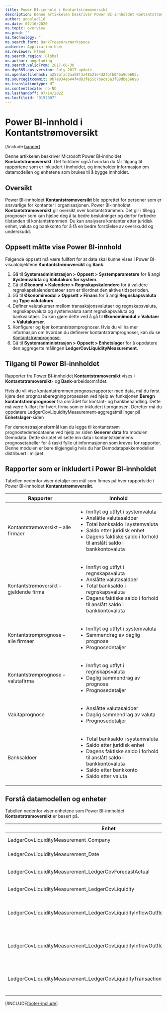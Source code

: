```yaml
---
title: Power BI-innhold i Kontantstrømoversikt
description: Denne artikkelen beskriver Power BI-innholdet Kontantstrømoversikt. Det forklarer også hvordan du får tilgang til rapportene som er inkludert i innholdet, og inneholder informasjon om datamodellen og enhetene som brukes til å bygge innholdet.
author: angelad116
ms.date: 07/16/2020
ms.topic: overview
ms.prod: ''
ms.technology: ''
ms.search.form: BankTreasurerWorkspace
audience: Application User
ms.reviewer: kfend
ms.search.region: Global
ms.author: angelading
ms.search.validFrom: 2017-06-30
ms.dyn365.ops.version: July 2017 update
ms.openlocfilehash: a255afac3aa68f3a48b21e4d2fbfb046a9de603c
ms.sourcegitcommit: 0b7a034e644f4d93fe55c7baca5a3f89dbe56898
ms.translationtype: HT
ms.contentlocale: nb-NO
ms.lasthandoff: 07/14/2022
ms.locfileid: "9152007"
---
```

# <a name="cash-overview-power-bi-content"></a>Power BI-innhold i Kontantstrømoversikt

[!include [banner](../includes/banner.md)]

Denne artikkelen beskriver Microsoft Power BI-innholdet **Kontantstrømoversikt**. Det forklarer også hvordan du får tilgang til rapportene som er inkludert i innholdet, og inneholder informasjon om datamodellen og enhetene som brukes til å bygge innholdet.

## <a name="overview"></a>Oversikt

Power BI-innholdet **Kontantstrømoversikt** ble opprettet for personer som er ansvarlige for kontanter i organisasjonen. Power BI-innholdet **Kontantstrømoversikt** gir oversikt over kontantstrømmen. Det gir i tillegg prognoser som kan hjelpe deg å ta bedre beslutninger og derfor forbedre tilstanden til kontantstrømmen. Du kan analysere kontanter etter juridisk enhet, valuta og bankkonto for å få en bedre forståelse av overskudd og underskudd.

## <a name="setup-needed-to-view-power-bi-content"></a>Oppsett måtte vise Power BI-innhold

Følgende oppsett må være fullført for at data skal kunne vises i Power BI-visualobjektene **Kontantstrømoversikt** og **Bank**.

1. Gå til **Systemadministrasjon > Oppsett > Systemparametere** for å angi **Systemvaluta** og **Valutakurs for system**.
2. Gå til **Økonomi > Kalendere > Regnskapskalendere** for å validere regnskapskalenderdatoer som er tilordnet den aktive tidsperioden.
3. Gå til **Økonomimodul > Oppsett > Finans** for å angi **Regnskapsvaluta** og **Type valutakurs**.
4. Definer valutakurser mellom transaksjonsvalutaer og regnskapsvaluta, regnskapsvaluta og systemvaluta samt regnskapsvaluta og bankvalutaer. Du kan gjøre dette ved å gå til **Økonomimodul > Valutaer > Valutakurser**.
5. Konfigurer og kjør kontantstrømprognoser. Hvis du vil ha mer informasjon om hvordan du definerer kontantstrømprognoser, kan du se [Kontantstrømprognose](./cash-flow-forecasting.md). 
6. Gå til **Systemadministrasjon > Oppsett > Enhetslager** for å oppdatere den aggregerte målingen **LedgerCovLiquidityMeasurement**.

## <a name="accessing-the-power-bi-content"></a>Tilgang til Power BI-innholdet

Rapporter fra Power BI-innholdet **Kontantstrømoversikt** vises i **Kontantstrømoversikt**- og **Bank**-arbeidsområdet.

Hvis du vil vise kontantstrømmen prognoserapporter med data, må du først kjøre den prognoseberegning prosessen ved hjelp av funksjonen **Beregn kontantstrømprognoser** fra området for kontant- og bankbehandling. Dette må være fullført for hvert firma som er inkludert i prognosen.  Deretter må du oppdatere LedgerCovLiquidityMeasurement-aggregatmålinger på **Enhetslager**-siden  

For demonstrasjonsformål kan du legge til kontantstrøm prognostedemodataene ved hjelp av siden **Generer data** fra modulen Demodata.  Dette skriptet vil sette inn data i kontantstrømmens prognosetabeller for å raskt fylle ut informasjonen som kreves for rapporter.  Denne modulen er bare tilgjengelig hvis du har Demodatapakkemodellen distribuert i miljøet. 

## <a name="reports-that-are-included-in-the-power-bi-content"></a>Rapporter som er inkludert i Power BI-innholdet

Tabellen nedenfor viser detaljer om mål som finnes på hver rapportside i Power BI-innholdet **Kontantstrømoversikt**.

| Rapporter                                | Innhold |
|---------------------------------------|----------|
| Kontantstrømoversikt – alle firmaer         | <ul><li>Innflyt og utflyt i systemvaluta</li><li>Anslåtte valutasaldoer</li><li>Total banksaldo i systemvaluta</li><li>Saldo etter juridisk enhet</li><li>Dagens faktiske saldo i forhold til anslått saldo i bankkontovaluta</li></ul> |
| Kontantstrømoversikt – gjeldende firma       | <ul><li>Innflyt og utflyt i regnskapsvaluta</li><li>Anslåtte valutasaldoer</li><li>Total banksaldo i regnskapsvaluta</li><li>Dagens faktiske saldo i forhold til anslått saldo i bankkontovaluta</li></ul> |
| Kontantstrømprognose – alle firmaer    | <ul><li>Innflyt og utflyt i systemvaluta</li><li>Sammendrag av daglig prognose</li><li>Prognosedetaljer</li></ul> |
| Kontantstrømprognose – valutafirma | <ul><li>Innflyt og utflyt i regnskapsvaluta</li><li>Daglig sammendrag av prognose</li><li>Prognosedetaljer</li></ul> |
| Valutaprognose                     | <ul><li>Anslåtte valutasaldoer</li><li>Daglig sammendrag av valuta</li><li>Prognosedetaljer</li></ul> |
| Banksaldoer                         | <ul><li>Total banksaldo i systemvaluta</li><li>Saldo etter juridisk enhet</li><li>Dagens faktiske saldo i forhold til anslått saldo i bankkontovaluta</li><li>Saldo etter bankkonto</li><li>Saldo etter valuta</li></ul> |


## <a name="understanding-the-data-model-and-entities"></a>Forstå datamodellen og enheter

Tabellen nedenfor viser enhetene som Power BI-innholdet **Kontantstrømoversikt** er basert på.

| Enhet                                                                          | Innhold |
|---------------------------------------------------------------------------------|----------|
| LedgerCovLiquidityMeasurement\_Company                                          | Selskaper til å filtrere rapporter etter |
| LedgerCovLiquidityMeasurement\_Date                                             | Datoer å filtrere rapporter etter |
| LedgerCovLiquidityMeasurement\_LedgerCovForecastActual                          | Faktisk banksaldo i forhold til sist anslåtte banksaldo |
| LedgerCovLiquidityMeasurement\_LedgerCovLiquidity                               | Detaljer om anslått transaksjon |
| LedgerCovLiquidityMeasurement\_LedgerCovLiquidityInflowOutflowBalanceCompany    | Summering av kontant innflyt, utflyt og saldo ved hjelp av regnskapsvalutaen for hvert firma |
| LedgerCovLiquidityMeasurement\_LedgerCovLiquidityInflowOutflowBalanceEnterprise | Summering av kontant innflyt, utflyt og saldo ved hjelp av systemvalutaen for alle firmaer |
| LedgerCovLiquidityMeasurement\_LedgerCovLiquidityTransactionCurrency            | Summering av netto transaksjonsbeløp og saldo for valutaer ved hjelp av transaksjonsvalutaen |


[!INCLUDE[footer-include](../../includes/footer-banner.md)]
